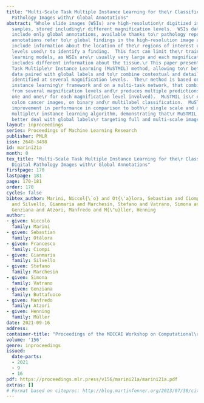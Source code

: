 ```yaml
---
title: "Multi-Scale Task Multiple Instance Learning for the\r Classification of Digital
  Pathology Images with\r Global Annotations"
abstract: "Whole slide images (WSIs) are high-resolution\r digitized images of tissue
  samples, stored including\r different magnification levels.  WSIs datasets often\r
  include only global annotations, available thanks to\r pathology reports.  Global
  annotations refer to\r global findings in the high-resolution image and do\r not
  include information about the location of the\r regions of interest or the magnification
  levels used\r to identify a finding.  This fact can limit the\r training of machine
  learning models, as WSIs are\r usually very large and each magnification level\r
  includes different information about the tissue.\r This paper presents a Multi-Scale
  Task Multiple\r Instance Learning (MuSTMIL) method, allowing to\r better exploit
  data paired with global labels and to\r combine contextual and detailed information\r
  identified at several magnification levels.  The\r method is based on a multiple
  instance learning\r framework and on a multi-task network, that combines\r features
  from several magnification levels and\r produces multiple predictions (a global
  one and one\r for each magnification level involved).  MuSTMIL is\r evaluated on
  colon cancer images, on binary and\r multilabel classification.  MuSTMIL shows an\r
  improvement in performance in comparison to both\r single scale and another multi-scale
  multiple\r instance learning algorithm, demonstrating that\r MuSTMIL can help to
  better deal with global labels\r targeting full and multi-scale images."
layout: inproceedings
series: Proceedings of Machine Learning Research
publisher: PMLR
issn: 2640-3498
id: marini21a
month: 0
tex_title: "Multi-Scale Task Multiple Instance Learning for the\r Classification of
  Digital Pathology Images with\r Global Annotations"
firstpage: 170
lastpage: 181
page: 170-181
order: 170
cycles: false
bibtex_author: Marini, Niccol{\`o} and Ot{\'a}lora, Sebastian and Ciompi, Francesco
  and Silvello, Gianmaria and Marchesin, Stefano and Vatrano, Simona and Buttafuoco,
  Genziana and Atzori, Manfredo and M{\"u}ller, Henning
author:
- given: Niccolò
  family: Marini
- given: Sebastian
  family: Otálora
- given: Francesco
  family: Ciompi
- given: Gianmaria
  family: Silvello
- given: Stefano
  family: Marchesin
- given: Simona
  family: Vatrano
- given: Genziana
  family: Buttafuoco
- given: Manfredo
  family: Atzori
- given: Henning
  family: Müller
date: 2021-09-16
address:
container-title: "Proceedings of the MICCAI Workshop on Computational\r Pathology"
volume: '156'
genre: inproceedings
issued:
  date-parts:
  - 2021
  - 9
  - 16
pdf: https://proceedings.mlr.press/v156/marini21a/marini21a.pdf
extras: []
# Format based on citeproc: http://blog.martinfenner.org/2013/07/30/citeproc-yaml-for-bibliographies/
---
```

